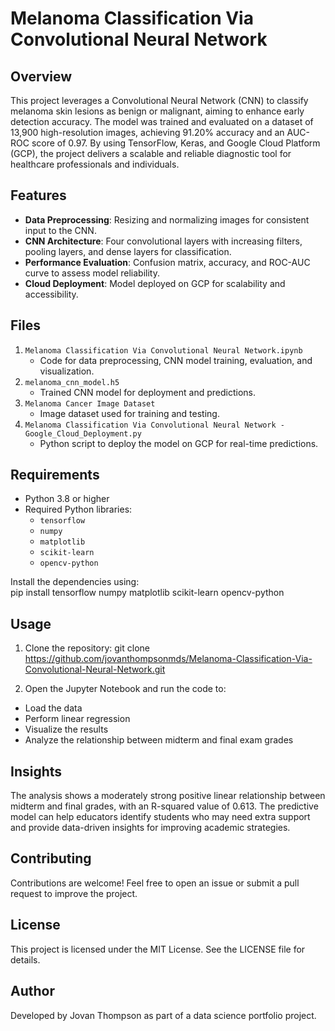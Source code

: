 # Melanoma Classification Via Convolutional Neural Network  

## Overview  
This project leverages a Convolutional Neural Network (CNN) to classify melanoma skin lesions as benign or malignant, aiming to enhance early detection accuracy. The model was trained and evaluated on a dataset of 13,900 high-resolution images, achieving 91.20% accuracy and an AUC-ROC score of 0.97. By using TensorFlow, Keras, and Google Cloud Platform (GCP), the project delivers a scalable and reliable diagnostic tool for healthcare professionals and individuals.  

## Features  
- **Data Preprocessing**: Resizing and normalizing images for consistent input to the CNN.  
- **CNN Architecture**: Four convolutional layers with increasing filters, pooling layers, and dense layers for classification.  
- **Performance Evaluation**: Confusion matrix, accuracy, and ROC-AUC curve to assess model reliability.  
- **Cloud Deployment**: Model deployed on GCP for scalability and accessibility.  

## Files  
1. `Melanoma Classification Via Convolutional Neural Network.ipynb`  
   - Code for data preprocessing, CNN model training, evaluation, and visualization.  
2. `melanoma_cnn_model.h5`  
   - Trained CNN model for deployment and predictions.  
3. `Melanoma Cancer Image Dataset`  
   - Image dataset used for training and testing.  
4. `Melanoma Classification Via Convolutional Neural Network - Google_Cloud_Deployment.py`  
   - Python script to deploy the model on GCP for real-time predictions.  

## Requirements  
- Python 3.8 or higher  
- Required Python libraries:  
  - `tensorflow`  
  - `numpy`  
  - `matplotlib`  
  - `scikit-learn`  
  - `opencv-python`  

Install the dependencies using:   
pip install tensorflow numpy matplotlib scikit-learn opencv-python  


## Usage
1. Clone the repository:
git clone https://github.com/jovanthompsonmds/Melanoma-Classification-Via-Convolutional-Neural-Network.git

2. Open the Jupyter Notebook and run the code to:
- Load the data
- Perform linear regression
- Visualize the results
- Analyze the relationship between midterm and final exam grades

## Insights
The analysis shows a moderately strong positive linear relationship between midterm and final grades, with an R-squared value of 0.613. The predictive model can help educators identify students who may need extra support and provide data-driven insights for improving academic strategies.

## Contributing
Contributions are welcome! Feel free to open an issue or submit a pull request to improve the project.

## License
This project is licensed under the MIT License. See the LICENSE file for details.

## Author
Developed by Jovan Thompson as part of a data science portfolio project.
